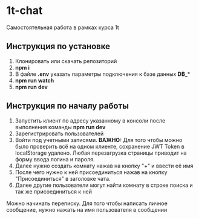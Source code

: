 # 1t-chat

Самостоятельная работа в рамках курса 1t

## Инструкция по установке
1. Клонировать или скачать репозиторий
2. **npm i**
3. В файле **.env** указать параметры подключения к базе данных **DB_***
4. **npm run watch**
5. **npm run dev**

## Инструкция по началу работы
1. Запустить клиент по адресу указанному в консоли после выполнения команды **npm run dev**
2. Зарегистрировать пользователей
3. Войти под учетными записями. **ВАЖНО:** Для того чтобы можно было проверить всё на одном клиенте, сохранение JWT Token в localStorage удалено. Любая перезагрузка страницы приводит на форму ввода логина и пароля.
4. Далее нужно создать комнату нажав на кнопку "+" и ввести её имя
5. После чего нужно к ней присоединиться нажав на кнопку "Присоединиться" в заголовке чата.
6. Далее другие пользователи могут найти комнату в строке поиска и так же присоединиться к ней

Можно начинать переписку. Для того чтобы написать личное сообщение, нужно нажать на имя пользователя в сообщении
